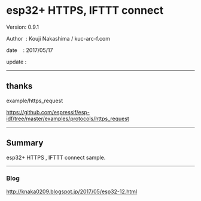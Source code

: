 ﻿# esp32+ HTTPS, IFTTT connect

 Version: 0.9.1

 Author  : Kouji Nakashima / kuc-arc-f.com

 date    : 2017/05/17

 update : 
***

## thanks

example/https_request

https://github.com/espressif/esp-idf/tree/master/examples/protocols/https_request



***


## Summary
 esp32+ HTTPS , IFTTT connect sample.



***

### Blog

http://knaka0209.blogspot.jp/2017/05/esp32-12.html


